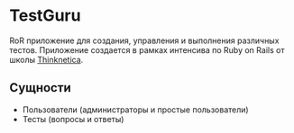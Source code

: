 # TestGuru

RoR приложение для создания, управления и выполнения различных тестов. Приложение создается в рамках интенсива по Ruby on Rails от школы [Thinknetica](https://thinknetica.com/).

## Сущности

- Пользователи (администраторы и простые пользователи)
- Тесты (вопросы и ответы)
